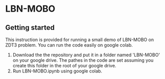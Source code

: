 # LBN-MOBO



## Getting started

This instruction is provided for running a small demo of LBN-MOBO on ZDT3 problem. You can run the code easily on google colab.
1. Download the the repository and put it in a folder named 'LBN-MOBO' on your google drive. The pathes in the code are set assuming you create this folder in the root of your google drive.
2. Run LBN-MOBO.ipynb using google colab.
